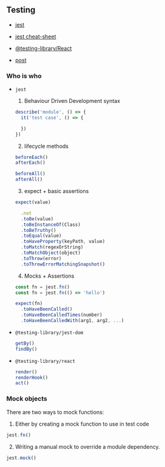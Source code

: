 ## Testing

- [jest](https://jestjs.io/docs/getting-started)
- [jest cheat-sheet](https://devhints.io/)
- [@testing-library/React](https://testing-library.com/docs/react-testing-library/intro/)

- [post](https://dev.to/manuartero/setup-jest-from-scratch-in-a-vanilla-js-project-47o0)

### Who is who

- `jest`

  1. Behaviour Driven Development syntax

  ```js
  describe('module', () => {
    it('test case', () => {

    })
  })
  ```

  2. lifecycle methods

  ```js
  beforeEach()
  afterEach()

  beforeAll()
  afterAll()
  ```

  3. expect + basic assertions

  ```js
  expect(value)

    .not
    .toBe(value)
    .toBeInstanceOf(Class)
    .toBeTruthy()
    .toEqual(value)
    .toHaveProperty(keyPath, value)
    .toMatch(regexOrString)
    .toMatchObject(object)
    .toThrow(error)
    .toThrowErrorMatchingSnapshot()
  ```

  4. Mocks + Assertions

  ```js
  const fn = jest.fn()
  const fn = jest.fn(() => 'hello')

  expect(fn)
    .toHaveBeenCalled()
    .toHaveBeenCalledTimes(number)
    .toHaveBeenCalledWith(arg1, arg2, ...)
  ```

- `@testing-library/jest-dom`

  ```js
  getBy()
  findBy()
  ```

- `@testing-library/react`

  ```js
  render()
  renderHook()
  act()
  ```

### Mock objects

There are two ways to mock functions:

1. Either by creating a mock function to use in test code
  ```js
  jest.fn()
  ```

2. Writing a manual mock to override a module dependency.
  ```js
  jest.mock()
  ```
